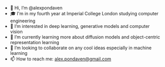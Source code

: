- 👋 Hi, I’m @alexpondaven
- 🎓 I'm in my fourth year at Imperial College London studying computer engineering
- 👀 I’m interested in deep learning, generative models and computer vision
- 🌱 I’m currently learning more about diffusion models and object-centric representation learning
- 💞️ I’m looking to collaborate on any cool ideas especially in machine learning
- 📫 How to reach me: alex.pondaven@gmail.com

<!---
alexpondaven/alexpondaven is a ✨ special ✨ repository because its `README.md` (this file) appears on your GitHub profile.
You can click the Preview link to take a look at your changes.
--->

